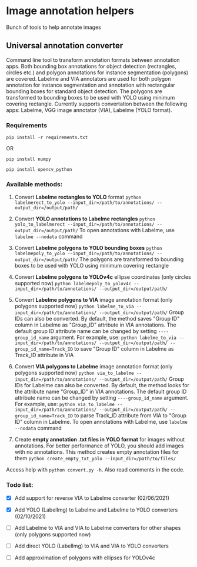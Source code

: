 # Image annotation helpers
Bunch of tools to help annotate images

## Universal annotation converter
Command line tool to transform annotation formats between annotation apps. Both bounding box annotations for object detection (rectangles, circles etc.) and polygon annotations for instance segmentation (polygons) are covered. Labelme and VIA annotators are used for both polygon annotation for instance segmentation and annotation with rectangular bounding boxes for standard object detection. The polygons are transformed to bounding boxes to be used with YOLO using minimum covering rectangle. 
Currently supports convertation between the following apps: Labelme, VGG image annotator (VIA), Labelme (YOLO format).

### Requirements
```pip install -r requirements.txt```

OR

```pip install numpy```

```pip install opencv_python```

### Available methods:

1) Convert **Labelme rectangles to YOLO** format
```python labelmerect_to_yolo --input_dir=/path/to/annotations/ --output_dir=/output/path/```

2) Convert **YOLO annotations to Labelme rectangles**
```python yolo_to_labelmerect --input_dir=/path/to/annotations/ --output_dir=/output/path/```
To open annotations with Labelme, use ```labelme --nodata``` command

3) Convert **Labelme polygons to YOLO bounding boxes** 
```python labelmepoly_to_yolo --input_dir=/path/to/annotations/ --output_dir=/output/path/```
The polygons are transformed to bounding boxes to be used with YOLO using minimum covering rectangle

4) Convert **Labelme polygons to YOLOv4c** ellipse coordinates (only circles supported now)
```python labelmepoly_to_yolov4c --input_dir=/path/to/annotations/ --output_dir=/output/path/```

5) Convert **Labelme polygons to VIA** image annotation format (only polygons supported now)
```python labelme_to_via --input_dir=/path/to/annotations/ --output_dir=/output/path/```
Group IDs can also be converted. By default, the method saves "Group ID" column in Labelme as "Group_ID" attribute in VIA annotations. The default group ID attribute name can be changed by setting ```----group_id_name``` argument. For example, use: 
```python labelme_to_via --input_dir=/path/to/annotations/ --output_dir=/output/path/ --group_id_name=Track_ID``` to save "Group ID" column in Labelme as Track_ID attribute in VIA

6) Convert **VIA polygons to Labelme** image annotation format (only polygons supported now)
```python via_to_labelme --input_dir=/path/to/annotations/ --output_dir=/output/path/```
Group IDs for Labelme can also be converted. By default, the method looks for the attribute name "Group_ID" in VIA annotations. The default group ID attribute name can be changed by setting ```----group_id_name``` argument. For example, use: 
```python via_to_labelme --input_dir=/path/to/annotations/ --output_dir=/output/path/ --group_id_name=Track_ID``` to parse Track_ID attribute from VIA to "Group ID" column in Labelme.
To open annotations with Labelme, use ```labelme --nodata``` command

7) Create **empty annotation .txt files in YOLO format** for images without annotations. For better performance of YOLO, you should add images with no annotations. This method creates empty annotation files for them
```python create_empty_txt_yolo --input_dir=/path/to/files/```

Access help with ```python convert.py -h```. Also read comments in the code. 

### Todo list: 

- [x] Add support for reverse VIA to Labelme converter (02/06/2021)

- [x] Add YOLO (LabelImg) to Labelme and Labelme to YOLO converters (02/10/2021)

- [ ] Add Labelme to VIA and VIA to Labelme converters for other shapes (only polygons supported now)

- [ ] Add direct YOLO (LabelImg) to VIA and VIA to YOLO converters

- [ ] Add approximation of polygons with ellipses for YOLOv4c
